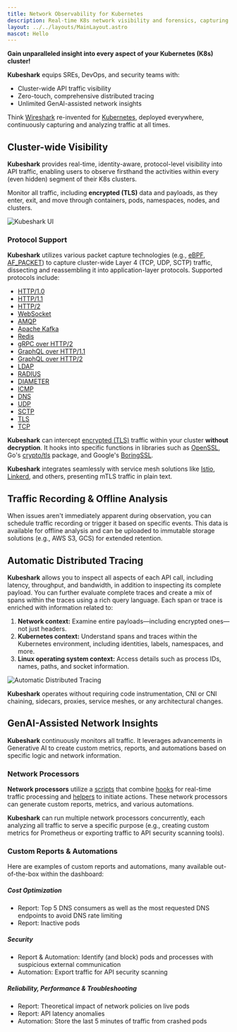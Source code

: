 ```yaml
---
title: Network Observability for Kubernetes
description: Real-time K8s network visibility and forensics, capturing and monitoring all traffic and payloads going in, out, and across containers, pods, nodes, and clusters.
layout: ../../layouts/MainLayout.astro
mascot: Hello
---
```


**Gain unparalleled insight into every aspect of your Kubernetes (K8s) cluster!**

**Kubeshark** equips SREs, DevOps, and security teams with:

- Cluster-wide API traffic visibility
- Zero-touch, comprehensive distributed tracing
- Unlimited GenAI-assisted network insights

Think [Wireshark](https://www.wireshark.org/) re-invented for [Kubernetes](https://kubernetes.io/), deployed everywhere, continuously capturing and analyzing traffic at all times.

## Cluster-wide Visibility

**Kubeshark** provides real-time, identity-aware, protocol-level visibility into API traffic, enabling users to observe firsthand the activities within every (even hidden) segment of their K8s clusters.

Monitor all traffic, including **encrypted (TLS)** data and payloads, as they enter, exit, and move through containers, pods, namespaces, nodes, and clusters.

![Kubeshark UI](/kubeshark-ui.png)

### Protocol Support

**Kubeshark** utilizes various packet capture technologies (e.g., [eBPF](https://en.wikipedia.org/wiki/Berkeley_Packet_Filter), [AF_PACKET](https://manpages.org/af_packet/7)) to capture cluster-wide Layer 4 (TCP, UDP, SCTP) traffic, dissecting and reassembling it into application-layer protocols. Supported protocols include:

- [HTTP/1.0](https://datatracker.ietf.org/doc/html/rfc1945)
- [HTTP/1.1](https://datatracker.ietf.org/doc/html/rfc2616)
- [HTTP/2](https://datatracker.ietf.org/doc/html/rfc7540)
- [WebSocket](https://datatracker.ietf.org/doc/html/rfc6455)
- [AMQP](https://www.rabbitmq.com/amqp-0-9-1-reference.html)
- [Apache Kafka](https://kafka.apache.org/protocol)
- [Redis](https://redis.io/topics/protocol)
- [gRPC over HTTP/2](https://grpc.github.io/grpc/core/md_doc__p_r_o_t_o_c_o_l-_h_t_t_p2.html)
- [GraphQL over HTTP/1.1](https://graphql.org/learn/serving-over-http/)
- [GraphQL over HTTP/2](https://graphql.org/learn/serving-over-http/)
- [LDAP](https://datatracker.ietf.org/doc/html/rfc4511)
- [RADIUS](https://datatracker.ietf.org/doc/html/rfc2865)
- [DIAMETER](https://datatracker.ietf.org/doc/html/rfc6733)
- [ICMP](https://datatracker.ietf.org/doc/html/rfc792)
- [DNS](https://www.iana.org/assignments/dns-parameters/dns-parameters.xhtml)
- [UDP](https://datatracker.ietf.org/doc/html/rfc768)
- [SCTP](https://en.wikipedia.org/wiki/Stream_Control_Transmission_Protocol)
- [TLS](https://datatracker.ietf.org/doc/html/rfc5246)
- [TCP](https://datatracker.ietf.org/doc/html/rfc9293)

**Kubeshark** can intercept [encrypted (TLS)](https://en.wikipedia.org/wiki/Transport_Layer_Security) traffic within your cluster **without decryption**. It hooks into specific functions in libraries such as [OpenSSL](https://www.openssl.org/), Go's [crypto/tls](https://pkg.go.dev/crypto/tls) package, and Google's [BoringSSL](https://github.com/google/boringssl).

**Kubeshark** integrates seamlessly with service mesh solutions like [Istio](https://istio.io/), [Linkerd](https://linkerd.io/), and others, presenting mTLS traffic in plain text.

## Traffic Recording & Offline Analysis

When issues aren't immediately apparent during observation, you can schedule traffic recording or trigger it based on specific events. This data is available for offline analysis and can be uploaded to immutable storage solutions (e.g., AWS S3, GCS) for extended retention.

## Automatic Distributed Tracing

**Kubeshark** allows you to inspect all aspects of each API call, including latency, throughput, and bandwidth, in addition to inspecting its complete payload. You can further evaluate complete traces and create a mix of spans within the traces using a rich query language. Each span or trace is enriched with information related to:

1. **Network context:** Examine entire payloads—including encrypted ones—not just headers.  
2. **Kubernetes context:** Understand spans and traces within the Kubernetes environment, including identities, labels, namespaces, and more.  
3. **Linux operating system context:** Access details such as process IDs, names, paths, and socket information.  

![Automatic Distributed Tracing](/spans.png)

**Kubeshark** operates without requiring code instrumentation, CNI or CNI chaining, sidecars, proxies, service meshes, or any architectural changes.

## GenAI-Assisted Network Insights

**Kubeshark** continuously monitors all traffic. It leverages advancements in Generative AI to create custom metrics, reports, and automations based on specific logic and network information.

### Network Processors

**Network processors** utilize a [scripts](/en/automation_scripting) that combine [hooks](/en/automation_hooks) for real-time traffic processing and [helpers](/en/automation_helpers) to initiate actions. These network processors can generate custom reports, metrics, and various automations.

**Kubeshark** can run multiple network processors concurrently, each analyzing all traffic to serve a specific purpose (e.g., creating custom metrics for Prometheus or exporting traffic to API security scanning tools).

### Custom Reports & Automations

Here are examples of custom reports and automations, many available out-of-the-box within the dashboard:

##### Cost Optimization

- Report: Top 5 DNS consumers as well as the most requested DNS endpoints to avoid DNS rate limiting
- Report: Inactive pods

##### Security

- Report & Automation: Identify (and block) pods and processes with suspicious external communication
- Automation: Export traffic for API security scanning

##### Reliability, Performance & Troubleshooting

- Report: Theoretical impact of network policies on live pods
- Report: API latency anomalies
- Automation: Store the last 5 minutes of traffic from crashed pods